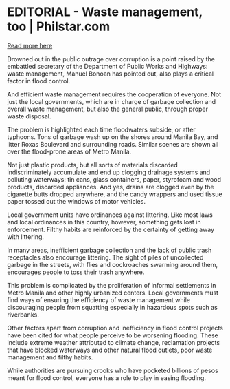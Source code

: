# EDITORIAL - Waste management, too | Philstar.com

[Read more here](https://www.philstar.com/opinion/2025/08/26/2468056/editorial-waste-management-too)

Drowned out in the public outrage over corruption is a point raised by the embattled secretary of the Department of Public Works and Highways: waste management, Manuel Bonoan has pointed out, also plays a critical factor in flood control.

And efficient waste management requires the cooperation of everyone. Not just the local governments, which are in charge of garbage collection and overall waste management, but also the general public, through proper waste disposal.

The problem is highlighted each time floodwaters subside, or after typhoons. Tons of garbage wash up on the shores around Manila Bay, and litter Roxas Boulevard and surrounding roads. Similar scenes are shown all over the flood-prone areas of Metro Manila.

Not just plastic products, but all sorts of materials discarded indiscriminately accumulate and end up clogging drainage systems and polluting waterways: tin cans, glass containers, paper, styrofoam and wood products, discarded appliances. And yes, drains are clogged even by the cigarette butts dropped anywhere, and the candy wrappers and used tissue paper tossed out the windows of motor vehicles.

Local government units have ordinances against littering. Like most laws and local ordinances in this country, however, something gets lost in enforcement. Filthy habits are reinforced by the certainty of getting away with littering.

In many areas, inefficient garbage collection and the lack of public trash receptacles also encourage littering. The sight of piles of uncollected garbage in the streets, with flies and cockroaches swarming around them, encourages people to toss their trash anywhere.

This problem is complicated by the proliferation of informal settlements in Metro Manila and other highly urbanized centers. Local governments must find ways of ensuring the efficiency of waste management while discouraging people from squatting especially in hazardous spots such as riverbanks.

Other factors apart from corruption and inefficiency in flood control projects have been cited for what people perceive to be worsening flooding. These include extreme weather attributed to climate change, reclamation projects that have blocked waterways and other natural flood outlets, poor waste management and filthy habits.

While authorities are pursuing crooks who have pocketed billions of pesos meant for flood control, everyone has a role to play in easing flooding.